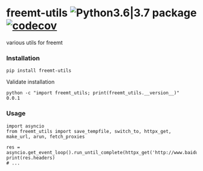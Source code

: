# freemt-utils ![Python3.6|3.7 package](https://github.com/ffreemt/freemt-utils/workflows/Python3.6%7C3.7%20package/badge.svg)[![codecov](https://codecov.io/gh/ffreemt/freemt-utils/branch/master/graph/badge.svg)](https://codecov.io/gh/ffreemt/freemt-utils)

various utils for freemt

### Installation

```pip install freemt-utils```

Validate installation
```
python -c "import freemt_utils; print(freemt_utils.__version__)"
0.0.1
```

### Usage

```
import asyncio
from freemt_utils import save_tempfile, switch_to, httpx_get, make_url, arun, fetch_proxies

res = asyncio.get_event_loop().run_until_complete(httpx_get('http://www.baidu.com'))
print(res.headers)
# ...
```